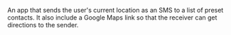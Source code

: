 An app that sends the user's current location as an SMS to a list of preset contacts. It also include a Google Maps link so that the receiver can get directions to the sender.
